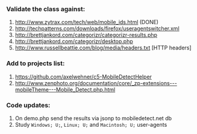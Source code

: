 ### Validate the class against:

1. http://www.zytrax.com/tech/web/mobile_ids.html (DONE)
1. http://techpatterns.com/downloads/firefox/useragentswitcher.xml
1. http://brettjankord.com/categorizr/categorizr-results.php
1. http://brettjankord.com/categorizr/desktop.php
1. http://www.russellbeattie.com/blog/media/headers.txt [HTTP headers]

### Add to projects list:

1. https://github.com/axelwehner/c5-MobileDetectHelper
1. http://www.zenphoto.org/documentation/core/_zp-extensions---mobileTheme---Mobile_Detect.php.html

### Code updates:

1. On demo.php send the results via jsonp to mobiledetect.net db
2. Study `Windows; U;`, `Linux; U;` and `Macintosh; U;` user-agents